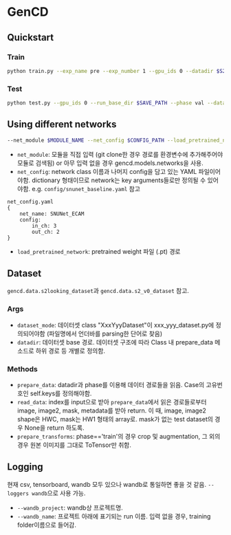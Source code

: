 # GenCD
## Quickstart
### Train
```bash
python train.py --exp_name pre --exp_number 1 --gpu_ids 0 --datadir $S2LOOKINGDATASET_PATH --dataset_mode s2_v0 --patch_size 256 --model cd_base --net_config ./config/snunet_baseline.yaml --load_pretrained_network $WEIGHT_PATH/snunet-32-weight.pt --max_epochs 100 --check_val_every_n_epoch 1 --checkpoint_every_n_epochs 1 --batch_size 8 --batch_size_inference 2 --lr 0.001 --lr_policy step --optimizer adam --loss dicefocal --loggers wandb --callbacks lr_ckpt --checkpoint_filename epoch={epoch:05d}_val_loss={loss/val_loss:.4f}
```
### Test
```bash
python test.py --gpu_ids 0 --run_base_dir $SAVE_PATH --phase val --datadir $S2LOOKINGDATASET_PATH --dataset_mode s2_v0 --patch_size 256 --batch_size 8 --batch_size_inference 2 --load_pretrained_model $TRAINED_WEIGHT_PATH --callbacks result
```

## Using different networks
```bash
--net_module $MODULE_NAME --net_config $CONFIG_PATH --load_pretrained_network $WEIGHT_PATH
```
- `net_module`: 모듈을 직접 입력 (git clone한 경우 경로를 환경변수에 추가해주어야 모듈로 검색됨) or 아무 입력 없을 경우 gencd.models.networks을 사용.
- `net_config`: network class 이름과 나머지 config을 담고 있는 YAML 파일이어야함. dictionary 형태이므로 network는 key arguments들로만 정의될 수 있어야함. e.g. `config/snunet_baseline.yaml` 참고
```
net_config.yaml
{
    net_name: SNUNet_ECAM
    config:
        in_ch: 3
        out_ch: 2
}
```
- `load_pretrained_network`: pretrained weight 파일 (.pt) 경로

## Dataset
`gencd.data.s2looking_dataset`과 `gencd.data.s2_v0_dataset` 참고.
### Args
- `dataset_mode`: 데이터셋 class "XxxYyyDataset"이 xxx_yyy_dataset.py에 정의되어야함 (파일명에서 언더바를 parsing한 단어로 찾음)
- `datadir`: 데이터셋 base 경로. 데이터셋 구조에 따라 Class 내 prepare_data 메소드로 하위 경로 등 개별로 정의함.
### Methods
- `prepare_data`: datadir과 phase를 이용해 데이터 경로들을 읽음. Case의 고유번호인 self.keys를 정의해야함.
- `read_data`: index를 input으로 받아 `prepare_data`에서 읽은 경로들로부터 image, image2, mask, metadata를 받아 return. 이 때, image, image2 shape은 HWC, mask는 HW1 형태의 array로. mask가 없는 test dataset의 경우 None을 return 하도록.
- `prepare_transforms`: phase=='train'의 경우 crop 및 augmentation, 그 외의 경우 원본 이미지를 그대로 ToTensor만 취함.

## Logging
현재 csv, tensorboard, wandb 모두 있으나 wandb로 통일하면 좋을 것 같음. `--loggers wandb`으로 사용 가능.
- `--wandb_project`: wandb상 프로젝트명. 
- `--wandb_name`: 프로젝트 아래에 표기되는 run 이름. 입력 없을 경우, training folder이름으로 들어감.
